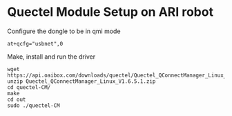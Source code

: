 # Quectel Module Setup on ARI robot

Configure the dongle to be in qmi mode
```
at+qcfg="usbnet",0
```

Make, install and run the driver
```
wget https://api.oaibox.com/downloads/quectel/Quectel_QConnectManager_Linux_V1.6.5.1.zip
unzip Quectel_QConnectManager_Linux_V1.6.5.1.zip
cd quectel-CM/
make
cd out
sudo ./quectel-CM
```
